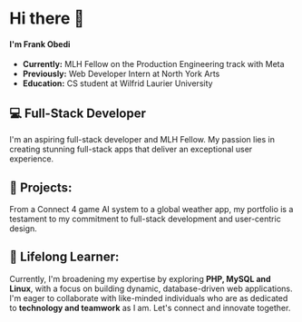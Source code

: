 # Hi there 👋

#### I'm Frank Obedi

- **Currently:** MLH Fellow on the Production Engineering track with Meta
- **Previously:** Web Developer Intern at North York Arts
- **Education:** CS student at Wilfrid Laurier University

## 💻 Full-Stack Developer

I'm an aspiring full-stack developer and MLH Fellow. My passion lies in creating stunning full-stack apps that deliver an exceptional user experience.

## 🚀 Projects:

From a Connect 4 game AI system to a global weather app, my portfolio is a testament to my commitment to full-stack development and user-centric design.

## 🌱 Lifelong Learner:

Currently, I'm broadening my expertise by exploring **PHP, MySQL and Linux**, with a focus on building dynamic, database-driven web applications. <br>
I'm eager to collaborate with like-minded individuals who are as dedicated to **technology and teamwork** as I am. Let's connect and innovate together.

